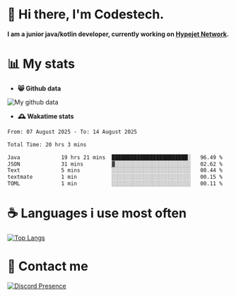 # 👋 Hi there, I'm Codestech.
**I am a junior java/kotlin developer, currently working on [Hypejet Network](https://github.com/Hypejet).**

# 📊 My stats
- **😸 Github data**

![My github data](https://github-readme-stats.vercel.app/api?username=Codestech1&count_private=true&include_all_commits=true&theme=codeSTACKr)

- **🕰️ Wakatime stats**
<!--START_SECTION:waka-->

```txt
From: 07 August 2025 - To: 14 August 2025

Total Time: 20 hrs 3 mins

Java             19 hrs 21 mins  ████████████████████████░   96.49 %
JSON             31 mins         ▓░░░░░░░░░░░░░░░░░░░░░░░░   02.62 %
Text             5 mins          ░░░░░░░░░░░░░░░░░░░░░░░░░   00.44 %
textmate         1 min           ░░░░░░░░░░░░░░░░░░░░░░░░░   00.15 %
TOML             1 min           ░░░░░░░░░░░░░░░░░░░░░░░░░   00.11 %
```

<!--END_SECTION:waka-->

# ☕ Languages i use most often
[![Top Langs](https://github-readme-stats.vercel.app/api/top-langs/?username=Codestech1&layout=compact&langs_count=8&exclude_repo=window5000.github.io&theme=codeSTACKr)](https://github.com/anuraghazra/github-readme-stats)

# 💬 Contact me
[![Discord Presence](https://lanyard.cnrad.dev/api/650718742157852740)](https://discord.com/users/650718742157852740)
</br>

